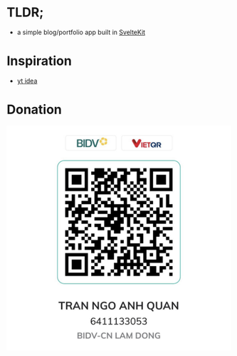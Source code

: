 # TLDR;

- a simple blog/portfolio app built in [SvelteKit](https://svelte.dev/)

# Inspiration

- [yt idea](https://www.youtube.com/watch?v=JQAbenI2YTA&t=1946s)

# Donation

![BIDV](https://github.com/Coder-Blue/argon-note/blob/main/donation/IMG_4049.jpg?raw=true)
